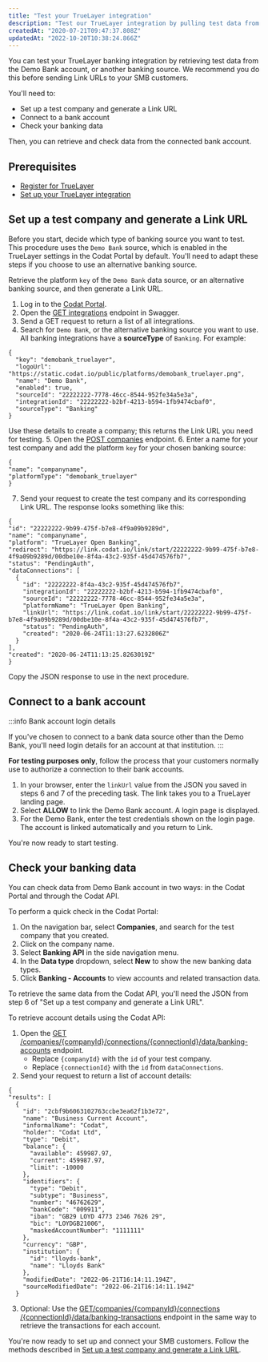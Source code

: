 ```yaml
---
title: "Test your TrueLayer integration"
description: "Test our TrueLayer integration by pulling test data from the Demo Bank account or an alternative banking source"
createdAt: "2020-07-21T09:47:37.808Z"
updatedAt: "2022-10-20T10:38:24.866Z"
---
```


You can test your TrueLayer banking integration by retrieving test data from the Demo Bank account, or another banking source. We recommend you do this before sending Link URLs to your SMB customers.

You'll need to:

- Set up a test company and generate a Link URL
- Connect to a bank account
- Check your banking data

Then, you can retrieve and check data from the connected bank account.

## Prerequisites

- [Register for TrueLayer](/integrations/banking/truelayer/register-for-truelayer)
- [Set up your TrueLayer integration](/integrations/banking/truelayer/set-up-truelayer-2)

## Set up a test company and generate a Link URL

Before you start, decide which type of banking source you want to test. This procedure uses the `Demo Bank` source, which is enabled in the TrueLayer settings in the Codat Portal by default. You'll need to adapt these steps if you choose to use an alternative banking source.

Retrieve the platform `key` of the `Demo Bank` data source, or an alternative banking source, and then generate a Link URL.

1. Log in to the [Codat Portal](https://app.codat.io).
2. Open the [GET integrations](https://api.codat.io/swagger/index.html#/Integrations/get_integrations) endpoint in Swagger.
3. Send a GET request to return a list of all integrations.
4. Search for `Demo Bank`, or the alternative banking source you want to use. All banking integrations have a **sourceType** of `Banking`. For example:

```
{
  "key": "demobank_truelayer",
  "logoUrl": "https://static.codat.io/public/platforms/demobank_truelayer.png",
  "name": "Demo Bank",
  "enabled": true,
  "sourceId": "22222222-7778-46cc-8544-952fe34a5e3a",
  "integrationId": "22222222-b2bf-4213-b594-1fb9474cbaf0",
  "sourceType": "Banking"
}
```

Use these details to create a company; this returns the Link URL you need for testing. 5. Open the <a href="https://api.codat.io/swagger/index.html#/Companies/post_companies" target="blank">POST companies</a> endpoint. 6. Enter a name for your test company and add the platform `key` for your chosen banking source:

```
{
"name": "companyname",
"platformType": "demobank_truelayer"
}
```

7. Send your request to create the test company and its corresponding Link URL.
   The response looks something like this:

```
{
"id": "22222222-9b99-475f-b7e8-4f9a09b9289d",
"name": "companyname",
"platform": "TrueLayer Open Banking",
"redirect": "https://link.codat.io/link/start/22222222-9b99-475f-b7e8-4f9a09b9289d/00dbe10e-8f4a-43c2-935f-45d474576fb7",
"status": "PendingAuth",
"dataConnections": [
  {
    "id": "22222222-8f4a-43c2-935f-45d474576fb7",
    "integrationId": "22222222-b2bf-4213-b594-1fb9474cbaf0",
    "sourceId": "22222222-7778-46cc-8544-952fe34a5e3a",
    "platformName": "TrueLayer Open Banking",
    "linkUrl": "https://link.codat.io/link/start/22222222-9b99-475f-b7e8-4f9a09b9289d/00dbe10e-8f4a-43c2-935f-45d474576fb7",
    "status": "PendingAuth",
    "created": "2020-06-24T11:13:27.6232806Z"
  }
],
"created": "2020-06-24T11:13:25.8263019Z"
}
```

Copy the JSON response to use in the next procedure.

## Connect to a bank account

:::info Bank account login details

If you've chosen to connect to a bank data source other than the Demo Bank, you'll need login details for an account at that institution.
:::

**For testing purposes only**, follow the process that your customers normally use to authorize a connection to their bank accounts.

1. In your browser, enter the `linkUrl` value from the JSON you saved in steps 6 and 7 of the preceding task.
   The link takes you to a TrueLayer landing page.
2. Select **ALLOW** to link the Demo Bank account.
   A login page is displayed.
3. For the Demo Bank, enter the test credentials shown on the login page.
   The account is linked automatically and you return to Link.

You're now ready to start testing.

## Check your banking data

You can check data from Demo Bank account in two ways: in the Codat Portal and through the Codat API.

To perform a quick check in the Codat Portal:

1. On the navigation bar, select **Companies**, and search for the test company that you created.
1. Click on the company name.
1. Select **Banking API** in the side navigation menu.
1. In the **Data type** dropdown, select **New** to show the new banking data types.
1. Click **Banking - Accounts** to view accounts and related transaction data.

To retrieve the same data from the Codat API, you'll need the JSON from step 6 of "Set up a test company and generate a Link URL".

To retrieve account details using the Codat API:

1.  Open the <a href="https://api.codat.io/swagger/index.html#/BankingAccounts/get_companies__companyId__connections__connectionId__data_banking_accounts" target="blank">GET /companies/{companyId}/connections/{connectionId}/data/banking-accounts</a> endpoint.
    - Replace `{companyId}` with the `id` of your test company.
    - Replace `{connectionId}` with the `id` from `dataConnections`.
2.  Send your request to return a list of account details:

```
{
"results": [
  {
    "id": "2cbf9b6063102763ccbe3ea62f1b3e72",
    "name": "Business Current Account",
    "informalName": "Codat",
    "holder": "Codat Ltd",
    "type": "Debit",
    "balance": {
      "available": 459987.97,
      "current": 459987.97,
      "limit": -10000
    },
    "identifiers": {
      "type": "Debit",
      "subtype": "Business",
      "number": "46762629",
      "bankCode": "009911",
      "iban": "GB29 LOYD 4773 2346 7626 29",
      "bic": "LOYDGB21006",
      "maskedAccountNumber": "1111111"
    },
    "currency": "GBP",
    "institution": {
      "id": "lloyds-bank",
      "name": "Lloyds Bank"
    },
    "modifiedDate": "2022-06-21T16:14:11.194Z",
    "sourceModifiedDate": "2022-06-21T16:14:11.194Z"
  }
```

3. Optional: Use the <a href="https://api.codat.io/swagger/index.html#/BankingTransactions/get_companies__companyId__connections__connectionId__data_banking_transactions" target="blank">GET
   ​/companies​/{companyId}​/connections​/{connectionId}​/data​/banking-transactions</a> endpoint in the same way to retrieve the transactions for each account.

You're now ready to set up and connect your SMB customers. Follow the methods described in [Set up a test company and generate a Link URL](/integrations/banking/truelayer/test-truelayer#section-set-up-a-test-company-and-generate-a-link-url).
